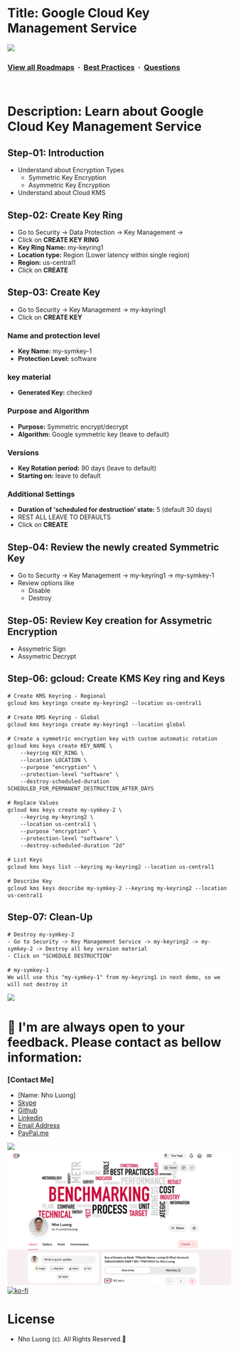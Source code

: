 # Title: Google Cloud Key Management Service

![](https://i.imgur.com/waxVImv.png)
### [View all Roadmaps](https://github.com/nholuongut/all-roadmaps) &nbsp;&middot;&nbsp; [Best Practices](https://github.com/nholuongut/all-roadmaps/blob/main/public/best-practices/) &nbsp;&middot;&nbsp; [Questions](https://www.linkedin.com/in/nholuong/)
<br/>

# Description: Learn about Google Cloud Key Management Service

## Step-01: Introduction
- Understand about Encryption Types
    - Symmetric Key Encryption
    - Asymmetric Key Encryption
- Understand about Cloud KMS   

## Step-02: Create Key Ring
- Go to Security -> Data Protection -> Key Management -> 
- Click on **CREATE KEY RING**
- **Key Ring Name:** my-keyring1
- **Location type:** Region (Lower latency within single region)
- **Region:** us-central1
- Click on **CREATE**

## Step-03: Create Key
- Go to Security -> Key Management -> my-keyring1
- Click on **CREATE KEY**
### Name and protection level
- **Key Name:** my-symkey-1
- **Protection Level:** software
### key material
- **Generated Key:** checked
### Purpose and Algorithm
- **Purpose:** Symmetric encrypt/decrypt
- **Algorithm:** Google symmetric key (leave to default)
### Versions
- **Key Rotation period:** 90 days (leave to default)
- **Starting on:** leave to default
### Additional Settings
- **Duration of 'scheduled for destruction' state:** 5 (default 30 days)
- REST ALL LEAVE TO DEFAULTS
- Click on **CREATE**

## Step-04: Review the newly created Symmetric Key
- Go to Security -> Key Management -> my-keyring1 -> my-symkey-1
- Review options like
    - Disable
    - Destroy

## Step-05: Review Key creation for Assymetric Encryption
- Assymetric Sign
- Assymetric Decrypt    


## Step-06: gcloud: Create KMS Key ring and Keys
```t
# Create KMS Keyring - Regional
gcloud kms keyrings create my-keyring2 --location us-central1

# Create KMS Keyring - Global
gcloud kms keyrings create my-keyring3 --location global

# Create a symmetric encryption key with custom automatic rotation 
gcloud kms keys create KEY_NAME \
    --keyring KEY_RING \
    --location LOCATION \
    --purpose "encryption" \
    --protection-level "software" \
    --destroy-scheduled-duration SCHEDULED_FOR_PERMANENT_DESTRUCTION_AFTER_DAYS

# Replace Values
gcloud kms keys create my-symkey-2 \
    --keyring my-keyring2 \
    --location us-central1 \
    --purpose "encryption" \
    --protection-level "software" \
    --destroy-scheduled-duration "2d"    

# List Keys
gcloud kms keys list --keyring my-keyring2 --location us-central1

# Describe Key
gcloud kms keys describe my-symkey-2 --keyring my-keyring2 --location us-central1
```

## Step-07: Clean-Up
```t
# Destroy my-symkey-2
- Go to Security -> Key Management Service -> my-keyring2 -> my-symkey-2 -> Destroy all key version material
- Click on "SCHEDULE DESTRUCTION"

# my-symkey-1
We will use this "my-symkey-1" from my-keyring1 in next demo, so we will not destroy it
```

![](https://i.i/Users/nholu/Documents/Donate.png/Users/nholu/Documents/Donate.pngmgur.com/waxVImv.png)
# 🚀 I'm are always open to your feedback.  Please contact as bellow information:
### [Contact Me]
* [Name: Nho Luong]
* [Skype](luongutnho_skype)
* [Github](https://github.com/nholuongut/)
* [Linkedin](https://www.linkedin.com/in/nholuong/)
* [Email Address](luongutnho@hotmail.com)
* [PayPal.me](https://www.paypal.com/paypalme/nholuongut)

![](https://i.imgur.com/waxVImv.png)
![](Donate.png)
[![ko-fi](https://ko-fi.com/img/githubbutton_sm.svg)](https://ko-fi.com/nholuong)

# License
* Nho Luong (c). All Rights Reserved.🌟

